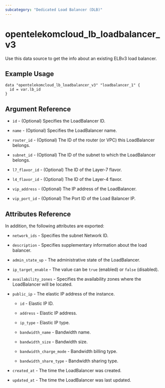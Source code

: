 ```yaml
---
subcategory: "Dedicated Load Balancer (DLB)"
---
```


# opentelekomcloud_lb_loadbalancer_v3

Use this data source to get the info about an existing ELBv3 load balancer.

## Example Usage

```hcl
data "opentelekomcloud_lb_loadbalancer_v3" "loadbalancer_1" {
  id = var.lb_id
}
```

## Argument Reference

* `id` - (Optional) Specifies the LoadBalancer ID.

* `name` - (Optional) Specifies the LoadBalancer name.

* `router_id` - (Optional) The ID of the router (or VPC) this LoadBalancer belongs.

* `subnet_id` - (Optional) The ID of the subnet to which the LoadBalancer belongs.

* `l7_flavor_id` - (Optional) The ID of the Layer-7 flavor.

* `l4_flavor_id` - (Optional) The ID of the Layer-4 flavor.

* `vip_address` - (Optional) The IP address of the LoadBalancer.

* `vip_port_id` - (Optional) The Port ID of the Load Balancer IP.

## Attributes Reference

In addition, the following attributes are exported:

* `network_ids` - Specifies the subnet Network ID.

* `description` - Specifies supplementary information about the load balancer.

* `admin_state_up` - The administrative state of the LoadBalancer.

* `ip_target_enable` - The value can be `true` (enabled) or `false` (disabled).

* `availability_zones` - Specifies the availability zones where the LoadBalancer will be located.

* `public_ip` - The elastic IP address of the instance.

  * `id` - Elastic IP ID.

  * `address` - Elastic IP address.

  * `ip_type` - Elastic IP type.

  * `bandwidth_name` - Bandwidth name.

  * `bandwidth_size` - Bandwidth size.

  * `bandwidth_charge_mode` - Bandwidth billing type.

  * `bandwidth_share_type` - Bandwidth sharing type.

* `created_at` - The time the LoadBalancer was created.

* `updated_at` - The time the LoadBalancer was last updated.
